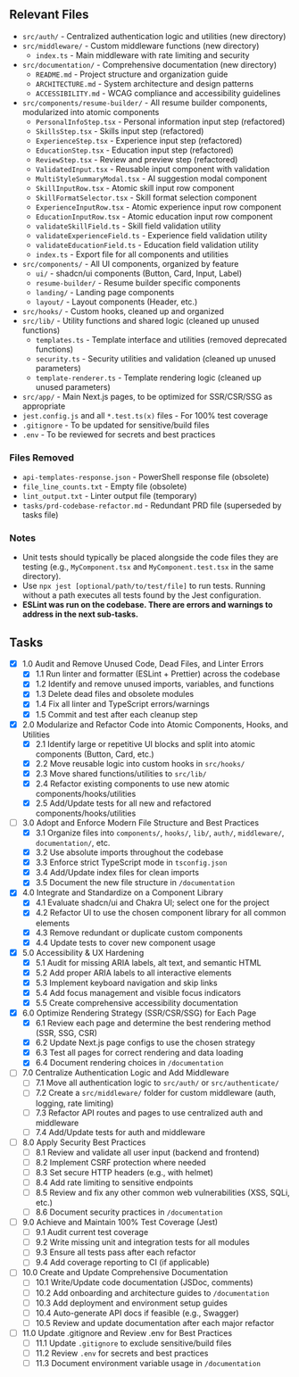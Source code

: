 ## Relevant Files

- `src/auth/` - Centralized authentication logic and utilities (new directory)
- `src/middleware/` - Custom middleware functions (new directory)
  - `index.ts` - Main middleware with rate limiting and security
- `src/documentation/` - Comprehensive documentation (new directory)
  - `README.md` - Project structure and organization guide
  - `ARCHITECTURE.md` - System architecture and design patterns
  - `ACCESSIBILITY.md` - WCAG compliance and accessibility guidelines
- `src/components/resume-builder/` - All resume builder components, modularized into atomic components
  - `PersonalInfoStep.tsx` - Personal information input step (refactored)
  - `SkillsStep.tsx` - Skills input step (refactored) 
  - `ExperienceStep.tsx` - Experience input step (refactored)
  - `EducationStep.tsx` - Education input step (refactored)
  - `ReviewStep.tsx` - Review and preview step (refactored)
  - `ValidatedInput.tsx` - Reusable input component with validation
  - `MultiStyleSummaryModal.tsx` - AI suggestion modal component
  - `SkillInputRow.tsx` - Atomic skill input row component
  - `SkillFormatSelector.tsx` - Skill format selection component
  - `ExperienceInputRow.tsx` - Atomic experience input row component
  - `EducationInputRow.tsx` - Atomic education input row component
  - `validateSkillField.ts` - Skill field validation utility
  - `validateExperienceField.ts` - Experience field validation utility
  - `validateEducationField.ts` - Education field validation utility
  - `index.ts` - Export file for all components and utilities
- `src/components/` - All UI components, organized by feature
  - `ui/` - shadcn/ui components (Button, Card, Input, Label)
  - `resume-builder/` - Resume builder specific components
  - `landing/` - Landing page components
  - `layout/` - Layout components (Header, etc.)
- `src/hooks/` - Custom hooks, cleaned up and organized
- `src/lib/` - Utility functions and shared logic (cleaned up unused functions)
  - `templates.ts` - Template interface and utilities (removed deprecated functions)
  - `security.ts` - Security utilities and validation (cleaned up unused parameters)
  - `template-renderer.ts` - Template rendering logic (cleaned up unused parameters)
- `src/app/` - Main Next.js pages, to be optimized for SSR/CSR/SSG as appropriate
- `jest.config.js` and all `*.test.ts(x)` files - For 100% test coverage
- `.gitignore` - To be updated for sensitive/build files
- `.env` - To be reviewed for secrets and best practices

### Files Removed
- `api-templates-response.json` - PowerShell response file (obsolete)
- `file_line_counts.txt` - Empty file (obsolete)
- `lint_output.txt` - Linter output file (temporary)
- `tasks/prd-codebase-refactor.md` - Redundant PRD file (superseded by tasks file)

### Notes

- Unit tests should typically be placed alongside the code files they are testing (e.g., `MyComponent.tsx` and `MyComponent.test.tsx` in the same directory).
- Use `npx jest [optional/path/to/test/file]` to run tests. Running without a path executes all tests found by the Jest configuration.
- **ESLint was run on the codebase. There are errors and warnings to address in the next sub-tasks.**

## Tasks

- [x] 1.0 Audit and Remove Unused Code, Dead Files, and Linter Errors
  - [x] 1.1 Run linter and formatter (ESLint + Prettier) across the codebase
  - [x] 1.2 Identify and remove unused imports, variables, and functions
  - [x] 1.3 Delete dead files and obsolete modules
  - [x] 1.4 Fix all linter and TypeScript errors/warnings
  - [x] 1.5 Commit and test after each cleanup step

- [x] 2.0 Modularize and Refactor Code into Atomic Components, Hooks, and Utilities
  - [x] 2.1 Identify large or repetitive UI blocks and split into atomic components (Button, Card, etc.)
  - [x] 2.2 Move reusable logic into custom hooks in `src/hooks/`
  - [x] 2.3 Move shared functions/utilities to `src/lib/`
  - [x] 2.4 Refactor existing components to use new atomic components/hooks/utilities
  - [x] 2.5 Add/Update tests for all new and refactored components/hooks/utilities

- [ ] 3.0 Adopt and Enforce Modern File Structure and Best Practices
  - [x] 3.1 Organize files into `components/`, `hooks/`, `lib/`, `auth/`, `middleware/`, `documentation/`, etc.
  - [x] 3.2 Use absolute imports throughout the codebase
  - [x] 3.3 Enforce strict TypeScript mode in `tsconfig.json`
  - [x] 3.4 Add/Update index files for clean imports
  - [x] 3.5 Document the new file structure in `/documentation`

- [x] 4.0 Integrate and Standardize on a Component Library
  - [x] 4.1 Evaluate shadcn/ui and Chakra UI; select one for the project
  - [x] 4.2 Refactor UI to use the chosen component library for all common elements
  - [x] 4.3 Remove redundant or duplicate custom components
  - [x] 4.4 Update tests to cover new component usage

- [x] 5.0 Accessibility & UX Hardening
  - [x] 5.1 Audit for missing ARIA labels, alt text, and semantic HTML
  - [x] 5.2 Add proper ARIA labels to all interactive elements
  - [x] 5.3 Implement keyboard navigation and skip links
  - [x] 5.4 Add focus management and visible focus indicators
  - [x] 5.5 Create comprehensive accessibility documentation

- [x] 6.0 Optimize Rendering Strategy (SSR/CSR/SSG) for Each Page
  - [x] 6.1 Review each page and determine the best rendering method (SSR, SSG, CSR)
  - [x] 6.2 Update Next.js page configs to use the chosen strategy
  - [x] 6.3 Test all pages for correct rendering and data loading
  - [x] 6.4 Document rendering choices in `/documentation`

- [ ] 7.0 Centralize Authentication Logic and Add Middleware
  - [ ] 7.1 Move all authentication logic to `src/auth/` or `src/authenticate/`
  - [ ] 7.2 Create a `src/middleware/` folder for custom middleware (auth, logging, rate limiting)
  - [ ] 7.3 Refactor API routes and pages to use centralized auth and middleware
  - [ ] 7.4 Add/Update tests for auth and middleware

- [ ] 8.0 Apply Security Best Practices
  - [ ] 8.1 Review and validate all user input (backend and frontend)
  - [ ] 8.2 Implement CSRF protection where needed
  - [ ] 8.3 Set secure HTTP headers (e.g., with helmet)
  - [ ] 8.4 Add rate limiting to sensitive endpoints
  - [ ] 8.5 Review and fix any other common web vulnerabilities (XSS, SQLi, etc.)
  - [ ] 8.6 Document security practices in `/documentation`

- [ ] 9.0 Achieve and Maintain 100% Test Coverage (Jest)
  - [ ] 9.1 Audit current test coverage
  - [ ] 9.2 Write missing unit and integration tests for all modules
  - [ ] 9.3 Ensure all tests pass after each refactor
  - [ ] 9.4 Add coverage reporting to CI (if applicable)

- [ ] 10.0 Create and Update Comprehensive Documentation
  - [ ] 10.1 Write/Update code documentation (JSDoc, comments)
  - [ ] 10.2 Add onboarding and architecture guides to `/documentation`
  - [ ] 10.3 Add deployment and environment setup guides
  - [ ] 10.4 Auto-generate API docs if feasible (e.g., Swagger)
  - [ ] 10.5 Review and update documentation after each major refactor

- [ ] 11.0 Update .gitignore and Review .env for Best Practices
  - [ ] 11.1 Update `.gitignore` to exclude sensitive/build files
  - [ ] 11.2 Review `.env` for secrets and best practices
  - [ ] 11.3 Document environment variable usage in `/documentation` 